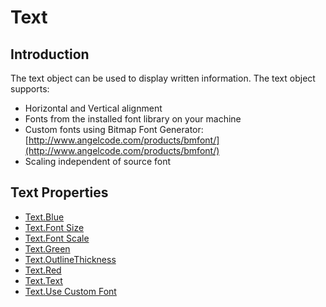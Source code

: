 # Text

## Introduction

The text object can be used to display written information. The text object supports:

* Horizontal and Vertical alignment
* Fonts from the installed font library on your machine
* Custom fonts using Bitmap Font Generator: [http://www.angelcode.com/products/bmfont/](http://www.angelcode.com/products/bmfont/)
* Scaling independent of source font

## Text Properties

* [Text.Blue](https://github.com/vchelaru/Gum/tree/8c293a405185cca0e819b810220de684b436daf9/docs/Gum%20Elements/Text/Text.Blue)
* [Text.Font Size](https://github.com/vchelaru/Gum/tree/8c293a405185cca0e819b810220de684b436daf9/docs/Gum%20Elements/Text/Text.Font%20Size)
* [Text.Font Scale](https://github.com/vchelaru/Gum/tree/8c293a405185cca0e819b810220de684b436daf9/docs/Gum%20Elements/Text/Text.Font%20Scale)
* [Text.Green](https://github.com/vchelaru/Gum/tree/8c293a405185cca0e819b810220de684b436daf9/docs/Gum%20Elements/Text/Text.Green)
* [Text.OutlineThickness](https://github.com/vchelaru/Gum/tree/8c293a405185cca0e819b810220de684b436daf9/docs/Gum%20Elements/Text/Text.OutlineThickness)
* [Text.Red](https://github.com/vchelaru/Gum/tree/8c293a405185cca0e819b810220de684b436daf9/docs/Gum%20Elements/Text/Text.Red)
* [Text.Text](https://github.com/vchelaru/Gum/tree/8c293a405185cca0e819b810220de684b436daf9/docs/Gum%20Elements/Text/Text.Text)
* [Text.Use Custom Font](https://github.com/vchelaru/Gum/tree/8c293a405185cca0e819b810220de684b436daf9/docs/Gum%20Elements/Text/Text.Use%20Custom%20Font)

